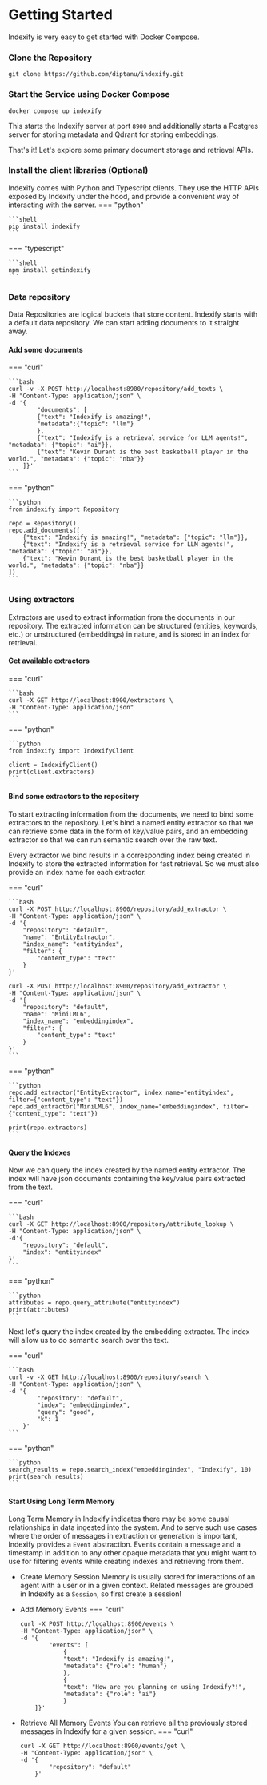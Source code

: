 # Getting Started

Indexify is very easy to get started with Docker Compose.

### Clone the Repository
```shell
git clone https://github.com/diptanu/indexify.git
```

### Start the Service using Docker Compose
```shell
docker compose up indexify
```
This starts the Indexify server at port `8900` and additionally starts a Postgres server for storing metadata and Qdrant for storing embeddings.

That's it! Let's explore some primary document storage and retrieval APIs.

### Install the client libraries (Optional)
Indexify comes with Python and Typescript clients. They use the HTTP APIs exposed by Indexify under the hood, and provide a convenient way of interacting with the server.
=== "python"

    ```shell
    pip install indexify
    ```
=== "typescript"

    ```shell
    npm install getindexify
    ```

### Data repository

Data Repositories are logical buckets that store content. Indexify starts with a default data repository. We can start adding documents to it straight away.

#### Add some documents

=== "curl"

    ```bash
    curl -v -X POST http://localhost:8900/repository/add_texts \
    -H "Content-Type: application/json" \
    -d '{
            "documents": [ 
            {"text": "Indexify is amazing!", 
            "metadata":{"topic": "llm"} 
            },
            {"text": "Indexify is a retrieval service for LLM agents!", "metadata": {"topic": "ai"}}, 
            {"text": "Kevin Durant is the best basketball player in the world.", "metadata": {"topic": "nba"}}
        ]}' 
    ```
=== "python"

    ```python
    from indexify import Repository

    repo = Repository()
    repo.add_documents([
        {"text": "Indexify is amazing!", "metadata": {"topic": "llm"}},
        {"text": "Indexify is a retrieval service for LLM agents!", "metadata": {"topic": "ai"}},
        {"text": "Kevin Durant is the best basketball player in the world.", "metadata": {"topic": "nba"}}
    ])
    ```

### Using extractors

Extractors are used to extract information from the documents in our repository. The extracted information can be structured (entities, keywords, etc.) or unstructured (embeddings) in nature, and is stored in an index for retrieval. 

#### Get available extractors

=== "curl"

    ```bash
    curl -X GET http://localhost:8900/extractors \
    -H "Content-Type: application/json" 
    ```
=== "python"

    ```python
    from indexify import IndexifyClient

    client = IndexifyClient()
    print(client.extractors)
    ```

#### Bind some extractors to the repository

To start extracting information from the documents, we need to bind some extractors to the repository. Let's bind a named entity extractor so that we can retrieve some data in the form of key/value pairs, and an embedding extractor so that we can run semantic search over the raw text.

Every extractor we bind results in a corresponding index being created in Indexify to store the extracted information for fast retrieval. So we must also provide an index name for each extractor.

=== "curl"

    ```bash
    curl -X POST http://localhost:8900/repository/add_extractor \
    -H "Content-Type: application/json" \
    -d '{
        "repository": "default",
        "name": "EntityExtractor",
        "index_name": "entityindex",
        "filter": {
            "content_type": "text"
        }
    }'

    curl -X POST http://localhost:8900/repository/add_extractor \
    -H "Content-Type: application/json" \
    -d '{
        "repository": "default",
        "name": "MiniLML6",
        "index_name": "embeddingindex",
        "filter": {
            "content_type": "text"
        }
    }'
    ```
=== "python"

    ```python
    repo.add_extractor("EntityExtractor", index_name="entityindex", filter={"content_type": "text"})
    repo.add_extractor("MiniLML6", index_name="embeddingindex", filter={"content_type": "text"})

    print(repo.extractors)
    ```


#### Query the Indexes

Now we can query the index created by the named entity extractor. The index will have json documents containing the key/value pairs extracted from the text.

=== "curl"

    ```bash
    curl -X GET http://localhost:8900/repository/attribute_lookup \
    -H "Content-Type: application/json" \
    -d'{
        "repository": "default",
        "index": "entityindex"
    }'
    ```
=== "python"

    ```python
    attributes = repo.query_attribute("entityindex")
    print(attributes)
    ```

Next let's query the index created by the embedding extractor. The index will allow us to do semantic search over the text.

=== "curl"

    ```bash
    curl -v -X GET http://localhost:8900/repository/search \
    -H "Content-Type: application/json" \
    -d '{
            "repository": "default",
            "index": "embeddingindex",
            "query": "good", 
            "k": 1
        }'
    ```
=== "python"

    ```python
    search_results = repo.search_index("embeddingindex", "Indexify", 10)
    print(search_results)
    ```


#### Start Using Long Term Memory
Long Term Memory in Indexify indicates there may be some causal relationships in data ingested into the system. And to serve such use cases where the order of messages in extraction or generation is important, Indexify provides a `Event` abstraction. Events contain a message and a timestamp in addition to any other opaque metadata that you might want to use for filtering events while creating indexes and retrieving from them.
- Create Memory Session
Memory is usually stored for interactions of an agent with a user or in a given context. Related messages are grouped in Indexify as a `Session`, so first create a session!

- Add Memory Events
=== "curl"
    ```
    curl -X POST http://localhost:8900/events \
    -H "Content-Type: application/json" \
    -d '{
            "events": [
                {
                "text": "Indexify is amazing!",
                "metadata": {"role": "human"}
                },
                {
                "text": "How are you planning on using Indexify?!",
                "metadata": {"role": "ai"}
                }
        ]}'
    ```


- Retrieve All Memory Events
You can retrieve all the previously stored messages in Indexify for a given session.
=== "curl"
    ```
    curl -X GET http://localhost:8900/events/get \
    -H "Content-Type: application/json" \
    -d '{
            "repository": "default"
        }'
    ```